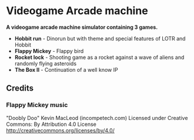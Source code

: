 # Videogame Arcade machine

**A videogame arcade machine simulator containing 3 games.**

- **Hobbit run** - Dinorun but with theme and special features of LOTR and Hobbit
- **Flappy Mickey** - Flappy bird
- **Rocket lock** - Shooting game as a rocket against a wave of aliens and randomly flying asteroids
- **The Box II** - Continuation of a well know IP

## Credits

### Flappy Mickey music
"Doobly Doo" Kevin MacLeod (incompetech.com)
Licensed under Creative Commons: By Attribution 4.0 License
http://creativecommons.org/licenses/by/4.0/
